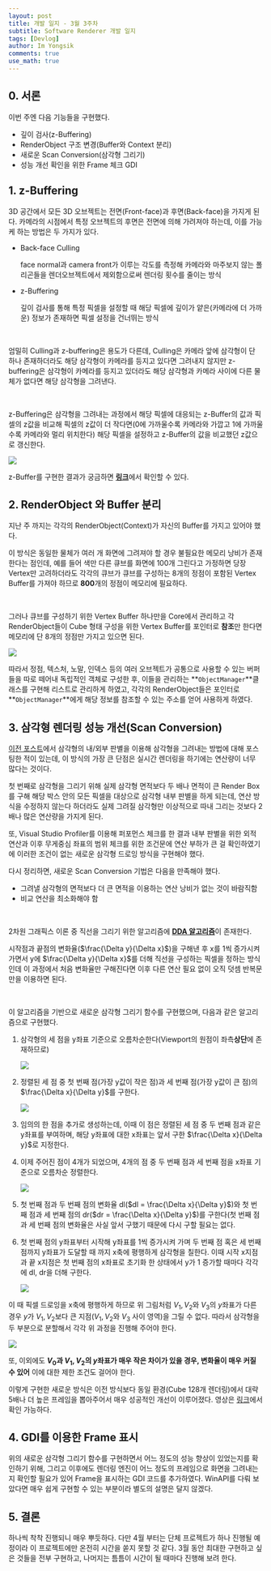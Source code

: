 ```yaml
---
layout: post
title: 개발 일지 - 3월 3주차
subtitle: Software Renderer 개발 일지
tags: [Devlog]
author: Im Yongsik
comments: true
use_math: true
---
```




## 0. 서론

이번 주엔 다음 기능들을 구현했다.

* 깊이 검사(z-Buffering)
* RenderObject 구조 변경(Buffer와 Context 분리)
* 새로운 Scan Conversion(삼각형 그리기)
* 성능 개선 확인을 위한 Frame 체크 GDI

## 1. z-Buffering

3D 공간에서 모든 3D 오브젝트는 전면(Front-face)과 후면(Back-face)을 가지게 된다. 카메라의 시점에서 특정 오브젝트의 후면은 전면에 의해 가려져야 하는데, 이를 가능케 하는 방법은 두 가지가 있다.

* Back-face Culling

  face normal과 camera front가 이루는 각도를 측정해 카메라와 마주보지 않는 폴리곤들을 렌더오브젝트에서 제외함으로써 렌더링 횟수를 줄이는 방식

* z-Buffering

  깊이 검사를 통해 특정 픽셀을 설정할 때 해당 픽셀에 깊이가 얕은(카메라에 더 가까운) 정보가 존재하면 픽셀 설정을 건너뛰는 방식  

<br/>

엄밀히 Culling과 z-buffering은 용도가 다른데, Culling은 카메라 앞에 삼각형이 단 하나 존재하더라도 해당 삼각형이 카메라를 등지고 있다면 그려내지 않지만 z-buffering은 삼각형이 카메라를 등지고 있더라도 해당 삼각형과 카메라 사이에 다른 물체가 없다면 해당 삼각형을 그려낸다.

<br/>

z-Buffering은 삼각형을 그려내는 과정에서 해당 픽셀에 대응되는 z-Buffer의 값과 픽셀의 z값을 비교해 픽셀의 z값이 더 작다면(0에 가까울수록 카메라와 가깝고 1에 가까울수록 카메라와 멀리 위치한다) 해당 픽셀을 설정하고 z-Buffer의 값을 비교했던 z값으로 갱신한다.

![]({{site.baseurl}}/assets/img/posts/2022-03-21/Devlog/img01.jpg)

z-Buffer를 구현한 결과가 궁금하면 [**링크**](https://www.youtube.com/watch?v=FucQzTcmK54)에서 확인할 수 있다.

## 2. RenderObject 와 Buffer 분리

지난 주 까지는 각각의 RenderObject(Context)가 자신의 Buffer를 가지고 있어야 했다.

이 방식은 동일한 물체가 여러 개 화면에 그려져야 할 경우 불필요한 메모리 낭비가 존재한다는 점인데, 예를 들어 색만 다른 큐브를 화면에 100개 그린다고 가정하면 당장 Vertex만 고려하더라도 각각의 큐브가 큐브를 구성하는 8개의 정점이 포함된 Vertex Buffer를 가져야 하므로 **800**개의 정점이 메모리에 필요하다.

<br/>

그러나 큐브를 구성하기 위한 Vertex Buffer 하나만을 Core에서 관리하고 각 RenderObject들이 Cube 형태 구성을 위한 Vertex Buffer를 포인터로 **참조**만 한다면 메모리에 단 8개의 정점만 가지고 있으면 된다.

![]({{site.baseurl}}/assets/img/posts/2022-03-21/Devlog/img07.jpg)

따라서 정점, 텍스처, 노말, 인덱스 등의 여러 오브젝트가 공통으로 사용할 수 있는 버퍼들을 따로 떼어내 독립적인 객체로 구성한 후, 이들을 관리하는 **`ObjectManager`**클래스를 구현해 리스트로 관리하게 하였고, 각각의 RenderObject들은 포인터로 **`ObjectManager`**에게 해당 정보를 참조할 수 있는 주소를 얻어 사용하게 하였다.

## 3. 삼각형 렌더링 성능 개선(Scan Conversion)

[이전 포스트](https://hamsik2rang.github.io/2022/02/23/how-to-discriminate-if-a-point-is-insde-a-triangle.html)에서 삼각형의 내/외부 판별을 이용해 삼각형을 그려내는 방법에 대해 포스팅한 적이 있는데, 이 방식의 가장 큰 단점은 실시간 렌더링을 하기에는 연산량이 너무 많다는 것이다.

첫 번째로 삼각형을 그리기 위해 실제 삼각형 면적보다 두 배나 면적이 큰 Render Box를 구해 해당 박스 안의 모든 픽셀을 대상으로 삼각형 내부 판별을 하게 되는데, 연산 방식을 수정하지 않는다 하더라도 실제 그려질 삼각형만 이상적으로 따내 그리는 것보다 2배나 많은 연산량을 가지게 된다.

또, Visual Studio Profiler를 이용해 퍼포먼스 체크를 한 결과 내부 판별을 위한 외적 연산과 이후 무게중심 좌표의 범위 체크를 위한 조건문에 연산 부하가 큰 걸 확인하였기에 이러한 조건이 없는 새로운 삼각형 드로잉 방식을 구현해야 했다.

다시 정리하면, 새로운 Scan Conversion 기법은 다음을 만족해야 했다.

* 그려낼 삼각형의 면적보다 더 큰 면적을 이용하는 연산 낭비가 없는 것이 바람직함
* 비교 연산을 최소화해야 함

<br/>

2차원 그래픽스 이론 중 직선을 그리기 위한 알고리즘에 [**DDA 알고리즘**](https://www.geeksforgeeks.org/dda-line-generation-algorithm-computer-graphics/)이 존재한다.

시작점과 끝점의 변화율($\frac{\Delta y}{\Delta x}$)을 구해낸 후 x를 1씩 증가시켜가면서 y에 $\frac{\Delta y}{\Delta x}$를 더해 직선을 구성하는 픽셀을 정하는 방식인데 이 과정에서 처음 변화율만 구해진다면 이후 다른 연산 필요 없이 오직 덧셈 반복문만을 이용하면 된다.

<br/>

이 알고리즘을 기반으로 새로운 삼각형 그리기 함수를 구현했으며, 다음과 같은 알고리즘으로 구현했다.

1. 삼각형의 세 점을 y좌표 기준으로 오름차순한다(Viewport의 원점이 좌측**상단**에 존재하므로)

   ![]({{site.baseurl}}/assets/img/posts/2022-03-21/Devlog/img02.jpg)

2. 정렬된 세 점 중 첫 번째 점(가장 y값이 작은 점)과 세 번째 점(가장 y값이 큰 점)의 $\frac{\Delta x}{\Delta y}$를 구한다.

   ![]({{site.baseurl}}/assets/img/posts/2022-03-21/Devlog/img03.jpg)

3. 임의의 한 점을 추가로 생성하는데, 이때 이 점은 정렬된 세 점 중 두 번째 점과 같은 y좌표를 부여하며, 해당 y좌표에 대한 x좌표는 앞서 구한 $\frac{\Delta x}{\Delta y}$로 지정한다.

4. 이제 주어진 점이 4개가 되었으며, 4개의 점 중 두 번째 점과 세 번째 점을 x좌표 기준으로 오름차순 정렬한다.

   ![]({{site.baseurl}}/assets/img/posts/2022-03-21/Devlog/img04.jpg)

5. 첫 번째 점과 두 번째 점의 변화율 dl($dl = \frac{\Delta x}{\Delta y}$)와 첫 번째 점과 세 번째 점의 dr($dr = \frac{\Delta x}{\Delta y}$)를 구한다(첫 번째 점과 세 번째 점의 변화율은 사실 앞서 구했기 때문에 다시 구할 필요는 없다.

6. 첫 번째 점의 y좌표부터 시작해 y좌표를 1씩 증가시켜 가며 두 번째 점 혹은 세 번째 점까지 y좌표가 도달할 때 까지 x축에 평행하게 삼각형을 칠한다. 이때 시작 x지점과 끝 x지점은 첫 번째 점의 x좌표로 초기화 한 상태에서 y가 1 증가할 때마다 각각에 dl, dr을 더해 구한다.

   ![]({{site.baseurl}}/assets/img/posts/2022-03-21/Devlog/img05.jpg)

이 때 픽셀 드로잉을 x축에 평행하게 하므로 위 그림처럼 $V_1, V_2$와 $V_3$의 $y$좌표가 다른 경우 $y$가 $V_1, V_2$보다 큰 지점($V_1, V_2$와 $V_3$ 사이 영역)을 그릴 수 없다. 따라서 삼각형을 두 부분으로 분할해서 각각 위 과정을 진행해 주어야 한다.

![]({{site.baseurl}}/assets/img/posts/2022-03-21/Devlog/img06.jpg)

또, 이외에도 **$V_0$과 $V_1, V_2$의 $y$좌표가 매우 작은 차이가 있을 경우, 변화율이 매우 커질 수 있어** 이에 대한 제한 조건도 걸어야 한다.

이렇게 구현한 새로운 방식은 이전 방식보다 동일 환경(Cube 128개 렌더링)에서 대략 5배나 더 높은 프레임을 뽑아주어서 매우 성공적인 개선이 이루어졌다. 영상은 [링크](https://www.youtube.com/watch?v=Xo80h3Qkk-8)에서 확인 가능하다.

## 4. GDI를 이용한 Frame 표시

위의 새로운 삼각형 그리기 함수를 구현하면서 어느 정도의 성능 향상이 있었는지를 확인하기 위해, 그리고 이후에도 렌더링 엔진이 어느 정도의 프레임으로 화면을 그려내는지 확인할 필요가 있어 Frame을 표시하는 GDI 코드를 추가하였다. WinAPI를 다뤄 보았다면 매우 쉽게 구현할 수 있는 부분이라 별도의 설명은 달지 않겠다.

## 5. 결론

하나씩 착착 진행되니 매우 뿌듯하다. 다만 4월 부터는 단체 프로젝트가 하나 진행될 예정이라 이 프로젝트에만 온전히 시간을 쏟지 못할 것 같다. 3월 동안 최대한 구현하고 싶은 것들을 전부 구현하고, 나머지는 틈틈이 시간이 될 때마다 진행해 보려 한다.

